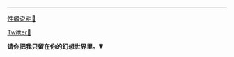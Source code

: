 
------

[性癖说明🎀](https://bakacat.netlify.app/about/)

[Twitter🐳](https://twitter.com/bakacatuwu/) 

**请你把我只留在你的幻想世界里。💗**
